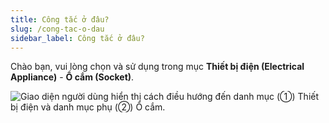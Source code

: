 ```yaml
---
title: Công tắc ở đâu?
slug: /cong-tac-o-dau
sidebar_label: Công tắc ở đâu?
---
```


Chào bạn, vui lòng chọn và sử dụng trong mục **Thiết bị điện (Electrical Appliance)** - **Ổ cắm (Socket)**.

![Giao diện người dùng hiển thị cách điều hướng đến danh mục (①) Thiết bị điện và danh mục phụ (②) Ổ cắm.](https://storage.googleapis.com/jegavn_kb/images/6c6dfd1d-b879-41d4-92bd-6a88ba41a158.png)